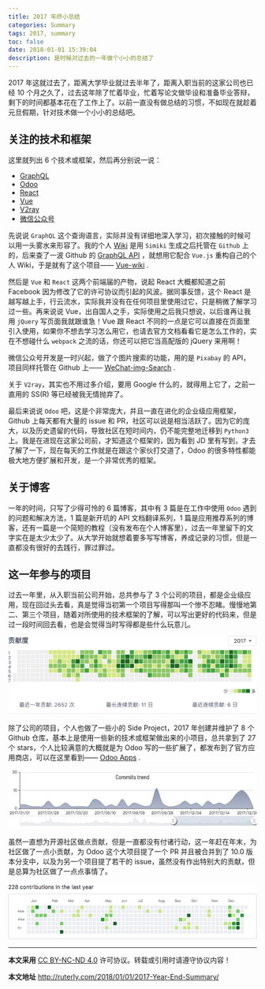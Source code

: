 ```yaml
---
title: 2017 年终小总结
categories: Summary
tags: 2017, summary
toc: false
date: 2018-01-01 15:39:04
description: 是时候对过去的一年做个小小的总结了
---
```


2017 年这就过去了，距离大学毕业就过去半年了，距离入职当前的这家公司也已经 10 个月之久了，过去这年除了忙着毕业，忙着写论文做毕设和准备毕业答辩，剩下的时间都基本花在了工作上了。以前一直没有做总结的习惯，不如现在就趁着元旦假期，针对技术做一个小小的总结吧。

<!--more-->

## 关注的技术和框架

这里就列出 6 个技术或框架，然后再分别说一说：

- [GraphQL](http://graphql.org/)
- [Odoo](https://www.odoo.com/zh_CN/)
- [React](https://reactjs.org/)
- [Vue](https://vuejs.org/)
- [V2ray](https://www.v2ray.com/)
- [微信公众号](https://mp.weixin.qq.com/)

先说说 `GraphQL` 这个查询语言，实际并没有详细地深入学习，初次接触的时候可以用一头雾水来形容了。我的个人 [Wiki](http://wiki.ruterly.com) 是用 `Simiki` 生成之后托管在 `Github` 上的，后来查了一波 Github 的 [GraphQL API](https://developer.github.com/v4/) ，就想用它配合 `Vue.js` 重构自己的个人 Wiki，于是就有了这个项目—— [Vue-wiki](https://github.com/ruter/Vue-wiki) .

然后是 `Vue` 和 `React` 这两个前端届的产物，说起 React 大概都知道之前 Facebook 因为修改了它的许可协议而引起的风波。据同事反馈，这个 React 是越写越上手，行云流水，实际我并没有在任何项目里使用过它，只是稍微了解学习过一些。再来说说 Vue，出自国人之手，实际使用之后我只想说，以后谁再让我用 `jQuery` 写页面我就跟谁急！Vue 跟 React 不同的一点是它可以直接在页面里引入使用，如果你不想去学习怎么用它，也请去官方文档看看它是怎么工作的，实在不想碰什么 `webpack` 之流的话，你还可以把它当高配版的 jQuery 来用啊！

微信公众号开发是一时兴起，做了个图片搜索的功能，用的是 `Pixabay` 的 API，项目同样托管在 Github 上—— [WeChat-img-Search](https://github.com/ruter/WeChat-img-Search) .

关于 `V2ray`，其实也不用过多介绍，要用 Google 什么的，就得用上它了，之前一直用的 SS(R) 等已经被我无情抛弃了。

最后来说说 `Odoo` 吧，这是个非常庞大，并且一直在进化的企业级应用框架，Github 上每天都有大量的 issue 和 PR，社区可以说是相当活跃了。因为它的庞大，以及历史遗留的代码，导致社区在短时间内，仍不能完整地迁移到 `Python3` 上。我是在进现在这家公司前，才知道这个框架的，因为看到 JD 里有写到，才去了解了一下，现在每天的工作就是在跟这个家伙打交道了，Odoo 的很多特性都能极大地方便扩展和开发，是一个非常优秀的框架。

## 关于博客

一年的时间，只写了少得可怜的 6 篇博客，其中有 3 篇是在工作中使用 `Odoo` 遇到的问题和解决方法，1 篇是新开坑的 API 文档翻译系列，1 篇是应用推荐系列的博客，还有一篇是一个简短的教程（没有发布在个人博客里），过去一年里留下的文字实在是太少太少了。从大学开始就想着要多写写博客，养成记录的习惯，但是一直都没有很好的去践行，罪过罪过。

## 这一年参与的项目

过去一年里，从入职当前公司开始，总共参与了 3 个公司的项目，都是企业级应用，现在回过头去看，真是觉得当初第一个项目写得那叫一个惨不忍睹。慢慢地第二、第三个项目，随着对所使用的技术框架的了解，可以写出更好的代码来，但是过一段时间回去看，也是会觉得当时写得都是些什么玩意儿。

![码云上的贡献度](/images/Summary/gitee-contr.png)

除了公司的项目，个人也做了一些小的 Side Project，2017 年创建并维护了 8 个 Github 仓库，基本上是使用一些新的技术或框架做出来的小项目，总共拿到了 27 个 stars，个人比较满意的大概就是为 Odoo 写的一些扩展了，都发布到了官方应用商店，可以在这里看到—— [Odoo Apps](https://apps.odoo.com/apps/browse?repo_maintainer_id=196663) .

![Github commits trend](/images/Summary/Commits.png)

虽然一直想为开源社区做点贡献，但是一直都没有付诸行动，这一年赶在年末，为社区做了一点小贡献，为 Odoo 这个大项目提了一个 PR 并且被合并到了 10.0 版本分支中，以及为另一个项目提了若干的 issue，虽然没有作出特别大的贡献，但是总算为社区做了一点点事情了。

![Github contributions in the last year](/images/Summary/github-contr.png)

---

**本文采用** [CC BY-NC-ND 4.0](https://creativecommons.org/licenses/by-nc-nd/4.0/deed.zh) 许可协议。转载或引用时请遵守协议内容！

**本文地址** http://ruterly.com/2018/01/01/2017-Year-End-Summary/
